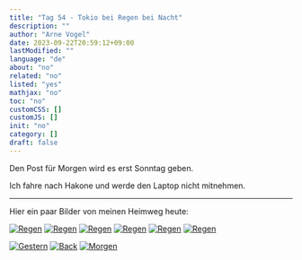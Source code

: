 ```yaml
---
title: "Tag 54 - Tokio bei Regen bei Nacht"
description: ""
author: "Arne Vogel"
date: 2023-09-22T20:59:12+09:00
lastModified: ""
language: "de"
about: "no"
related: "no"
listed: "yes"
mathjax: "no"
toc: "no"
customCSS: []
customJS: []
init: "no"
category: []
draft: false
---
```


Den Post für Morgen wird es erst Sonntag geben.

Ich fahre nach Hakone und werde den Laptop nicht mitnehmen.

---

Hier ein paar Bilder von meinen Heimweg heute:

[![Regen](regen-small.jpg)](regen.jpg)
[![Regen](regen2-small.jpg)](regen2.jpg)
[![Regen](regen3-small.jpg)](regen3.jpg)
[![Regen](regen4-small.jpg)](regen4.jpg)
[![Regen](regen5-small.jpg)](regen5.jpg)
[![Regen](regen6-small.jpg)](regen6.jpg)


[![Gestern](../left.png)](../tag-53) [![Back](../back.png)](..) [![Morgen](../right.png)](../tag-55)

